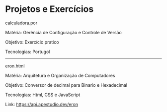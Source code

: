 # Projetos e Exercícios
calculadora.por 

Matéria:  Gerência de Configuração e Controle de Versão

Objetivo: Exercício pratico 

Tecnologias: Portugol


---
eron.html 

Matéria: Arquitetura e Organização de Computadores

Objetivo: Conversor de decimal para Binario e Hexadecimal

Tecnologias: Html, CSS e JavaScript

Link: https://api.apestudio.dev/eron